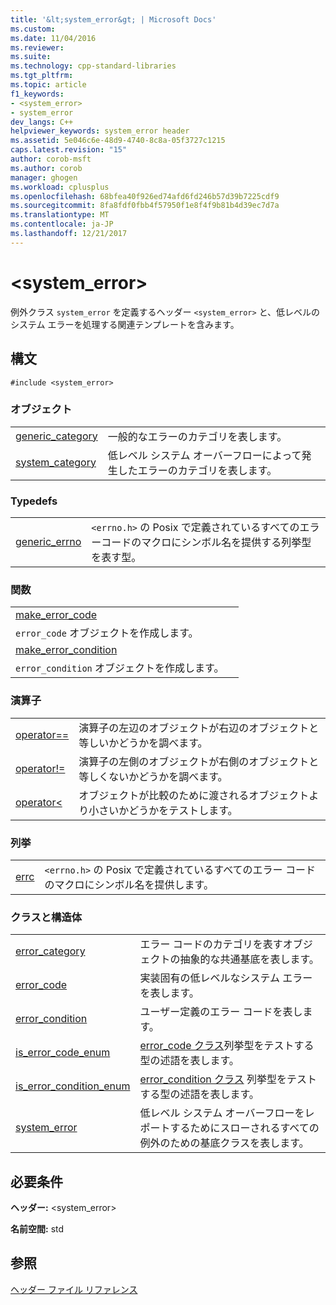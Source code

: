```yaml
---
title: '&lt;system_error&gt; | Microsoft Docs'
ms.custom: 
ms.date: 11/04/2016
ms.reviewer: 
ms.suite: 
ms.technology: cpp-standard-libraries
ms.tgt_pltfrm: 
ms.topic: article
f1_keywords:
- <system_error>
- system_error
dev_langs: C++
helpviewer_keywords: system_error header
ms.assetid: 5e046c6e-48d9-4740-8c8a-05f3727c1215
caps.latest.revision: "15"
author: corob-msft
ms.author: corob
manager: ghogen
ms.workload: cplusplus
ms.openlocfilehash: 68bfea40f926ed74afd6fd246b57d39b7225cdf9
ms.sourcegitcommit: 8fa8fdf0fbb4f57950f1e8f4f9b81b4d39ec7d7a
ms.translationtype: MT
ms.contentlocale: ja-JP
ms.lasthandoff: 12/21/2017
---
```

# <a name="ltsystemerrorgt"></a>&lt;system_error&gt;
例外クラス `system_error` を定義するヘッダー `<system_error>` と、低レベルのシステム エラーを処理する関連テンプレートを含みます。  
  
## <a name="syntax"></a>構文  
  
```  
#include <system_error>  
```  
  
### <a name="objects"></a>オブジェクト  
  
|||  
|-|-|  
|[generic_category](../standard-library/system-error-functions.md#generic_category)|一般的なエラーのカテゴリを表します。|  
|[system_category](../standard-library/system-error-functions.md#system_category)|低レベル システム オーバーフローによって発生したエラーのカテゴリを表します。|  
  
### <a name="typedefs"></a>Typedefs  
  
|||  
|-|-|  
|[generic_errno](../standard-library/system-error-typedefs.md#generic_errno)|`<errno.h>` の Posix で定義されているすべてのエラーコードのマクロにシンボル名を提供する列挙型を表す型。|  
  
### <a name="functions"></a>関数  
  
|||  
|-|-|  
|[make_error_code](../standard-library/system-error-functions.md#make_error_code)|
          `error_code` オブジェクトを作成します。|  
|[make_error_condition](../standard-library/system-error-functions.md#make_error_condition)|
          `error_condition` オブジェクトを作成します。|  
  
### <a name="operators"></a>演算子  
  
|||  
|-|-|  
|[operator==](../standard-library/system-error-operators.md#op_eq_eq)|演算子の左辺のオブジェクトが右辺のオブジェクトと等しいかどうかを調べます。|  
|[operator!=](../standard-library/system-error-operators.md#op_neq)|演算子の左側のオブジェクトが右側のオブジェクトと等しくないかどうかを調べます。|  
|[operator<](../standard-library/system-error-operators.md#op_lt)|オブジェクトが比較のために渡されるオブジェクトより小さいかどうかをテストします。|  
  
### <a name="enumerations"></a>列挙  
  
|||  
|-|-|  
|[errc](../standard-library/system-error-enums.md#errc)|`<errno.h>` の Posix で定義されているすべてのエラー コードのマクロにシンボル名を提供します。|  
  
### <a name="classes-and-structs"></a>クラスと構造体  
  
|||  
|-|-|  
|[error_category](../standard-library/error-category-class.md)|エラー コードのカテゴリを表すオブジェクトの抽象的な共通基底を表します。|  
|[error_code](../standard-library/error-code-class.md)|実装固有の低レベルなシステム エラーを表します。|  
|[error_condition](../standard-library/error-condition-class.md)|ユーザー定義のエラー コードを表します。|  
|[is_error_code_enum](../standard-library/is-error-code-enum-class.md)|[error_code クラス](../standard-library/error-code-class.md)列挙型をテストする型の述語を表します。|  
|[is_error_condition_enum](../standard-library/is-error-condition-enum-class.md)|[error_condition クラス](../standard-library/error-condition-class.md) 列挙型をテストする型の述語を表します。|  
|[system_error](../standard-library/system-error-class.md)|低レベル システム オーバーフローをレポートするためにスローされるすべての例外のための基底クラスを表します。|  
  
## <a name="requirements"></a>必要条件  
 **ヘッダー:** \<system_error>  
  
 **名前空間:** std  
  
## <a name="see-also"></a>参照  
 [ヘッダー ファイル リファレンス](../standard-library/cpp-standard-library-header-files.md)



